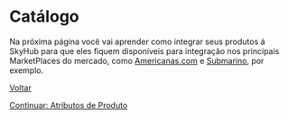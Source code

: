 # Catálogo

Na próxima página você vai aprender como integrar seus produtos á SkyHub para que eles fiquem disponíveis para integração nos principais MarketPlaces do mercado, como [Americanas.com](https://www.americanas.com.br) e [Submarino](https://www.submarino.com.br), por exemplo.

[Voltar](../../README.md)

[Continuar: Atributos de Produto](catalog/ATTRIBUTES.md)
